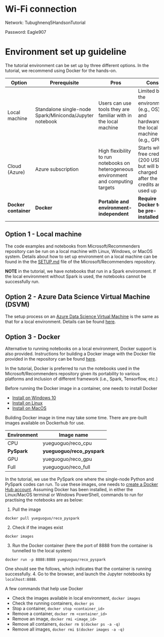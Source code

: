 # Wi-Fi connection

Network: Tubughnenq5HandsonTutorial 

Password: Eagle907

# Environment set up guideline

The tutorial environment can be set up by three different options. In the tutorial, we recommend using Docker for the hands-on.

|Option|Prerequisite|Pros|Cons|
|------------|-------------|-----------|--------------|
|Local machine|Standalone single-node Spark/Miniconda/Jupyter notebook|Users can use tools they are familiar with in the local machine|Limited by the environment (e.g., OS) and hardware of the local machine (e.g., GPU)|
|Cloud (Azure)|Azure subscription|High flexibility to run notebooks on heterogeneous environment and computing targets|Starts with free credits (200 USD) but will be charged after the credits are used up|
|**Docker container**|**Docker**|**Portable and environment-independent**|**Require Docker to be pre-installed**|

## Option 1 - Local machine 
The code examples and notebooks from Microsoft/Recommenders repository can be run on a local machine with Linux, Windows, or MacOS system. Details about how to set up environment on a local machine can be found in the the [SETUP.md](https://github.com/microsoft/recommenders/blob/master/SETUP.md) file of the Microsoft/Recommenders repository.

**NOTE** in the tutorial, we have notebooks that run in a Spark environment. If the local environment without Spark is used, the notebooks cannot be successfully run. 

## Option 2 - Azure Data Science Virtual Machine (DSVM)
The setup process on an [Azure Data Science Virtual Machine](https://azure.microsoft.com/en-us/services/virtual-machines/data-science-virtual-machines/) is the same as that for a local environment. Details can be found [here](https://github.com/microsoft/recommenders/blob/master/SETUP.md).

## Option 3 - Docker
Alternative to running notebooks on a local environment, Docker support is also provided. Instructions for building a Docker image with the Docker file provided in the repository can be found [here](https://github.com/microsoft/recommenders/blob/le_docker/docker/README.md). 

In the tutorial, Docker is preferred to run the notebooks used in the Microsoft/Recommenders repository given its portability to various platforms and inclusion of different framework (i.e., Spark, Tensorflow, etc.)

Before running the Docker image in a container, one needs to install Docker
* [Install on Windows 10](https://runnable.com/docker/install-docker-on-windows-10)
* [Install on Linux](https://runnable.com/docker/install-docker-on-linux)
* [Install on MacOS](https://docs.docker.com/docker-for-mac/install/)

Building Docker image in time may take some time. There are pre-built images available on Dockerhub for use. 

|Environment|Image name|
|------------|-----------|
|CPU|yueguoguo/reco_cpu|
|**PySpark**|**yueguoguo/reco_pyspark**|
|GPU|yueguoguo/reco_gpu|
|Full|yueguoguo/reco_full|

In the tutorial, we use the PySpark one where the single-node Python and PySpark codes can run. To use these images, one needs to [create a Docker Hub account](https://hub.docker.com/signup). Assuming Docker has been installed, in either the Linux/MacOS terminal or Windows PowerShell, commands to run for practising the notebooks are as below:

1. Pull the image
```
docker pull yueguoguo/reco_pyspark
```
2. Check if the images exist
```
docker images
```
3. Run the Docker container (here the port of 8888 from the container is tunnelled to the local system)
```
docker run -p 8888:8888 yueguoguo/reco_pyspark
```
One should see the follows, which indicates that the container is running successfully. 
4. Go to the browser, and launch the Jupyter notebooks by `localhost:8888`.

A few commands that help use Docker 
* Check the images available in local environment, `docker images`
* Check the running containers, `docker ps`
* Stop a container, `docker stop <container_id>`
* Remove a container, `docker rm <container_id>`
* Remove an image, `docker rmi <image_id>`
* Remove all containers, `docker rm $(docker ps -a -q)`
* Remove all images, `docker rmi $(docker images -a -q)`
